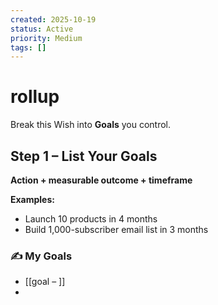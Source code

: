 ```yaml
---
created: 2025-10-19
status: Active
priority: Medium
tags: []
---
```

# rollup

Break this Wish into **Goals** you control.

## Step 1 – List Your Goals
**Action + measurable outcome + timeframe**

**Examples:**
- Launch 10 products in 4 months
- Build 1,000-subscriber email list in 3 months

### ✍️ My Goals
- [[goal – ]]
- 
